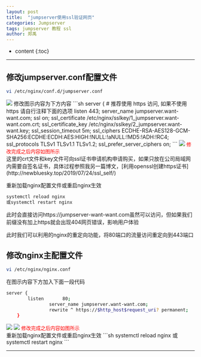 ```yaml
---
layout: post
title:  "jumpserver使用ssl验证网页"
categories: Jumpserver 
tags: jumpserver 教程 ssl
author: 郑禹
---
```


* content
{:toc}
---


## 修改jumpserver.conf配置文件
```sh
vi /etc/nginx/conf.d/jumpserver.conf
```
<img src="http://newbluesky.top/img/jumpserver_ssl1.png">
修改图示内容为下方内容
```sh
server {
    # 推荐使用 https 访问, 如果不使用 https 请自行注释下面的选项
    listen 443;
    server_name jumpserver.want-want.com;
    ssl on;
    ssl_certificate   /etc/nginx/sslkey/1_jumpserver.want-want.com.crt;
    ssl_certificate_key  /etc/nginx/sslkey/2_jumpserver.want-want.key;
    ssl_session_timeout 5m;
    ssl_ciphers ECDHE-RSA-AES128-GCM-SHA256:ECDHE:ECDH:AES:HIGH:!NULL:!aNULL:!MD5:!ADH:!RC4;
    ssl_protocols TLSv1 TLSv1.1 TLSv1.2;
    ssl_prefer_server_ciphers on;
```
<img src="http://newbluesky.top/img/jumpserver_ssl2.png">
<font size="2.5" color="red">修改完成之后内容如图所示</font>
<br />
这里的crt文件和key文件可向ssl证书申请机构申请购买，如果只放在公司局域网内需要自签名证书，具体过程参照我另一篇博文，[利用openssl创建https证书](http://newbluesky.top/2019/07/24/ssl_self/)

重新加载nginx配置文件或重启nginx生效
```sh
systemctl reload nginx 
或systemctl restart nginx
```
此时会直接访问https://jumpserver-want-want.com虽然可以访问，但如果我们前缀没有加上https就会出现404网页错误，影响用户体验

此时我们可以利用的nginx的重定向功能，将80端口的流量访问重定向到443端口

## 修改nginx主配置文件
```sh
vi /etc/nginx/nginx.conf
```
在图示内容下方加入下面一段代码
```sh
server {
        listen       80;
                server_name jumpserver.want-want.com;
                rewrite ^ https://$http_host$request_uri? permanent;
    }
```
<img src="http://newbluesky.top/img/jumpserver_ssl3.png">
<img src="http://newbluesky.top/img/jumpserver_ssl4.png">
<font size="2.5" color="red">修改完成之后内容如图所示</font>
<br />
重新加载nginx配置文件或重启nginx生效
```sh
systemctl reload nginx 
或systemctl restart nginx
```

---
